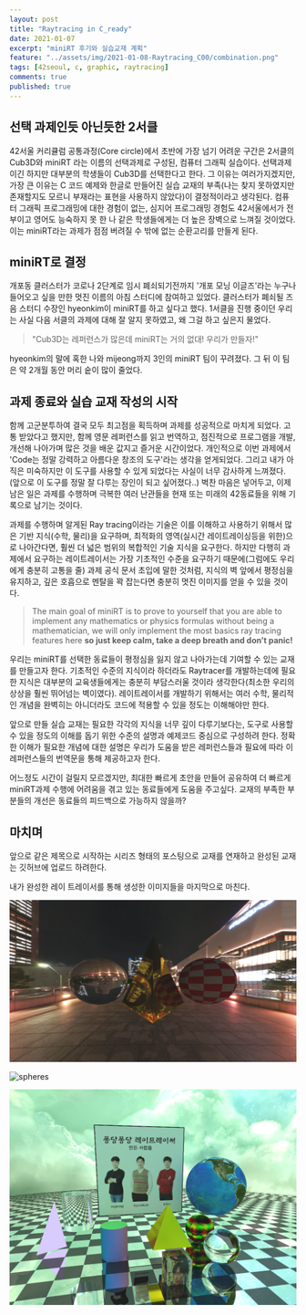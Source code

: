 ```yaml
---
layout: post
title: "Raytracing in C_ready"
date: 2021-01-07
excerpt: "miniRT 후기와 실습교재 계획"
feature: "../assets/img/2021-01-08-Raytracing_C00/combination.png"
tags: [42seoul, c, graphic, raytracing]
comments: true
published: true
---
```


##  선택 과제인듯 아닌듯한 2서클

42서울 커리큘럼 공통과정(Core circle)에서 초반에 가장 넘기 어려운 구간은 2서클의 Cub3D와 miniRT 라는 이름의 선택과제로 구성된, 컴퓨터 그래픽 실습이다. 선택과제이긴 하지만 대부분의 학생들이 Cub3D를 선택한다고 한다. 그 이유는 여러가지겠지만, 가장 큰 이유는 C 코드 예제와 한글로 만들어진 실습 교재의 부족(나는 찾지  못하였지만 존재할지도 모르니 부재라는 표현을 사용하지 않았다)이 결정적이라고 생각된다. 컴퓨터 그래픽 프로그래밍에 대한 경험이 없는, 심지어 프로그래밍 경험도 42서울에서가 전부이고 영어도 능숙하지 못 한 나 같은 학생들에게는 더 높은 장벽으로 느껴질 것이었다. 이는 miniRT라는 과제가 점점 버려질 수 밖에 없는 순환고리를 만들게 된다.

## miniRT로 결정

개포동 클러스터가 코로나 2단계로 임시 폐쇠되기전까지 '개포 모닝 이글즈'라는 누구나 들어오고 싶을 만한 멋진 이름의 아침 스터디에 참여하고 있었다. 클러스터가 폐쇠될 즈음 스터디 수장인 hyeonkim이 miniRT를 하고 싶다고 했다. 1서클을 진행 중이던 우리는 사실 다음 서클의 과제에 대해 잘 알지 못하였고, 왜 그걸 하고 싶은지 물었다.

> "Cub3D는 레퍼런스가 많은데 miniRT는 거의 없대! 우리가 만들자!"

hyeonkim의 말에 혹한 나와 mijeong까지 3인의 miniRT 팀이 꾸려졌다. 그 뒤 이 팀은 약 2개월 동안 머리 숱이 많이 줄었다.

## 과제 종료와 실습 교재 작성의 시작

함께 고군분투하여 결국 모두 최고점을 획득하며 과제를 성공적으로 마치게 되었다. 고통 받았다고 했지만, 함께 영문 레퍼런스를 읽고 번역하고, 점진적으로 프로그램을 개발, 개선해 나아가며 많은 것을 배운 값지고 즐거운 시간이었다. 개인적으로 이번 과제에서 'Code는 정말 강력하고 아름다운 창조의 도구'라는 생각을 얻게되었다. 그리고 내가 아직은 미숙하지만 이 도구를 사용할 수 있게 되었다는 사실이 너무 감사하게 느껴졌다. (앞으로 이 도구를 정말 잘 다루는 장인이 되고 싶어졌다..) 벅찬 마음은 넣어두고, 이제 남은 일은 과제를 수행하며 극복한 여러 난관들을 현재 또는 미래의 42동료들을 위해 기록으로 남기는 것이다.

과제를 수행하며 알게된 Ray tracing이라는 기술은 이를 이해하고 사용하기 위해서 많은 기반 지식(수학, 물리)을 요구하며, 최적화의 영역(실시간 레이트레이싱등을 위한)으로 나아간다면, 훨씬 더 넓은 범위의 복합적인 기술 지식을 요구한다. 하지만 다행히 과제에서 요구하는 레이트레이서는 가장 기초적인 수준을 요구하기 때문에(그럼에도 우리에게 충분히 고통을 줄) 과제 공식 문서 초입에 말한 것처럼, 지식의 벽 앞에서 평정심을 유지하고, 깊은 호흡으로 멘탈을 꽉 잡는다면 충분히 멋진 이미지를 얻을 수 있을 것이다.

> The main goal of miniRT is to prove to yourself that you are able to implement any mathematics or physics formulas without being a mathematician, we will only implement the most basics ray tracing features here **so just keep calm, take a deep breath and don’t panic!**

우리는 miniRT를 선택한 동료들이 평정심을 잃지 않고 나아가는데 기여할 수 있는 교재를 만들고자 한다. 기초적인 수준의 지식이라 하더라도 Raytracer를 개발하는데에 필요한 지식은 대부분의 교육생들에게는 충분히 부담스러울 것이라 생각한다(최소한 우리의 상상을 훨씬 뛰어넘는 벽이였다). 레이트레이서를 개발하기 위해서는 여러 수학, 물리적인 개념을 완벽히는 아니더라도 코드에 적용할 수 있을 정도는 이해해야만 한다.

앞으로 만들 실습 교재는 필요한 각각의 지식을 너무 깊이 다루기보다는, 도구로 사용할 수 있을 정도의 이해를 돕기 위한 수준의 설명과 예제코드 중심으로 구성하려 한다. 정확한 이해가 필요한 개념에 대한 설명은 우리가 도움을 받은 레퍼런스들과 필요에 따라 이 레퍼런스들의 번역문을 통해 제공하고자 한다.

어느정도 시간이 걸릴지 모르겠지만, 최대한 빠르게 초안을 만들어 공유하여 더 빠르게 miniRT과제 수행에 어려움을 겪고 있는 동료들에게 도움을 주고싶다. 교재의 부족한 부분들의 개선은 동료들의 피드백으로 가능하지 않을까?

## 마치며

앞으로 같은 제목으로 시작하는 시리즈 형태의 포스팅으로 교재를 연재하고 완성된 교재는 깃허브에 업로드 하려한다.

내가 완성한 레이 트레이서를 통해 생성한 이미지들을 마지막으로 마친다.

![scene2](../assets/img/2021-01-08-Raytracing_C00/scene2.png)

![spheres](../assets/img/2021-01-08-Raytracing_C00/spheres.bmp)

![combination](../assets/img/2021-01-08-Raytracing_C00/combination.png)
